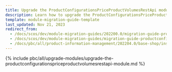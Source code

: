 ```yaml
---
title: Upgrade the ProductConfigurationsPriceProductVolumesRestApi module
description: Learn how to upgrade the ProductConfigurationsPriceProductVolumesRestApi module to a newer version.
template: module-migration-guide-template
last_updated: Nov 21, 2023
redirect_from:
  - /docs/scos/dev/module-migration-guides/202200.0/migration-guide-productconfigurationspriceproductvolumesrestapi.html
  - /docs/scos/dev/module-migration-guides/migration-guide-productconfigurationspriceproductvolumesrestapi.html
  - /docs/pbc/all/product-information-management/202204.0/base-shop/install-and-upgrade/upgrade-modules/upgrade-the-productconfigurationspriceproductvolumesrestapi-module.html
---
```


{% include pbc/all/upgrade-modules/upgrade-the-productconfigurationspriceproductvolumesrestapi-module.md %} <!-- To edit, see /_includes/pbc/all/upgrade-modules/upgrade-the-productconfigurationspriceproductvolumesrestapi-module.md -->
